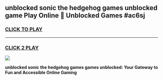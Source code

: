 
## unblocked sonic the hedgehog games unblocked game Play Online 👋 Unblocked Games #ac6sj
<h3>
<a href="https://premium.freeplayer.one?title=unblocked_sonic_the_hedgehog_games&ref=21F">CLICK TO PLAY</a></h3>
<hr>

<h3>
<a href="https://premium.freeplayer.one?title=unblocked_sonic_the_hedgehog_games&ref=21F">CLICK 2 PLAY</a>
  
</h3>

<a href="https://premium.freeplayer.one?title=unblocked_sonic_the_hedgehog_games&ref=21F/"><img src="https://clearcache.store/games.png"></a>


**unblocked sonic the hedgehog games games unblocked: Your Gateway to Fun and Accessible Online Gaming**
